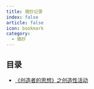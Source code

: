 ```yaml
---
title: 摘抄记录
index: false
article: false
icon: bookmark
category:
  - 摘抄
---
```


## 目录

- [《创造者的思想》之创造性活动](./the_mind_of_the_marker.md)
